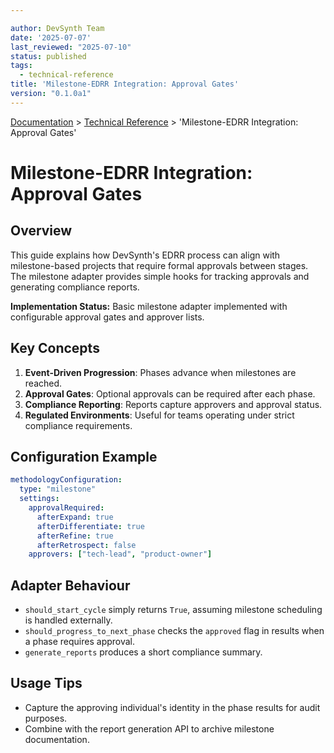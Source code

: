 ```yaml
---

author: DevSynth Team
date: '2025-07-07'
last_reviewed: "2025-07-10"
status: published
tags:
  - technical-reference
title: 'Milestone-EDRR Integration: Approval Gates'
version: "0.1.0a1"
---
```

<div class="breadcrumbs">
<a href="../index.md">Documentation</a> &gt; <a href="index.md">Technical Reference</a> &gt; 'Milestone-EDRR Integration: Approval Gates'
</div>

# Milestone-EDRR Integration: Approval Gates

## Overview

This guide explains how DevSynth's EDRR process can align with milestone-based
projects that require formal approvals between stages. The milestone adapter
provides simple hooks for tracking approvals and generating compliance reports.

**Implementation Status:** Basic milestone adapter implemented with configurable
approval gates and approver lists.

## Key Concepts

1. **Event-Driven Progression**: Phases advance when milestones are reached.
2. **Approval Gates**: Optional approvals can be required after each phase.
3. **Compliance Reporting**: Reports capture approvers and approval status.
4. **Regulated Environments**: Useful for teams operating under strict
   compliance requirements.

## Configuration Example

```yaml
methodologyConfiguration:
  type: "milestone"
  settings:
    approvalRequired:
      afterExpand: true
      afterDifferentiate: true
      afterRefine: true
      afterRetrospect: false
    approvers: ["tech-lead", "product-owner"]
```

## Adapter Behaviour

- `should_start_cycle` simply returns `True`, assuming milestone scheduling is
  handled externally.
- `should_progress_to_next_phase` checks the `approved` flag in results when a
  phase requires approval.
- `generate_reports` produces a short compliance summary.

## Usage Tips

- Capture the approving individual's identity in the phase results for audit
  purposes.
- Combine with the report generation API to archive milestone documentation.
